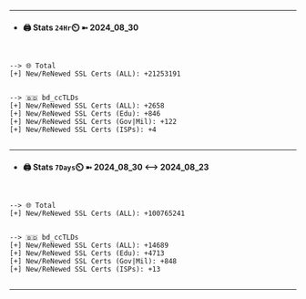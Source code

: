 

---
- #### 🖨️ **Stats** `24Hr`⏲️ ➼ 2024_08_30
```console


--> 🌐 Total
[+] New/ReNewed SSL Certs (ALL): +21253191


--> 🇧🇩 bd_ccTLDs
[+] New/ReNewed SSL Certs (ALL): +2658
[+] New/ReNewed SSL Certs (Edu): +846
[+] New/ReNewed SSL Certs (Gov|Mil): +122
[+] New/ReNewed SSL Certs (ISPs): +4


```

---
- #### 🖨️ **Stats** `7Days`⏲️ ➼ 2024_08_30 <--> 2024_08_23
```console


--> 🌐 Total
[+] New/ReNewed SSL Certs (ALL): +100765241


--> 🇧🇩 bd_ccTLDs
[+] New/ReNewed SSL Certs (ALL): +14689
[+] New/ReNewed SSL Certs (Edu): +4713
[+] New/ReNewed SSL Certs (Gov|Mil): +848
[+] New/ReNewed SSL Certs (ISPs): +13


```

---

